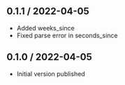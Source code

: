 ## 0.1.1 / 2022-04-05
  * Added weeks_since
  * Fixed parse error in seconds_since

## 0.1.0 / 2022-04-05
  * Initial version published
